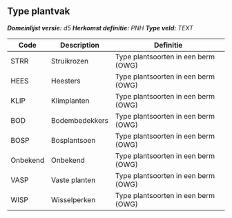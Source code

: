 ﻿## Type plantvak

*__Domeinlijst versie:__ d5*
*__Herkomst definitie:__ PNH*
*__Type veld:__ TEXT*

|__Code__ |__Description__ |__Definitie__	|
|	---	|	---	|   ---	| 
| STRR | Struikrozen | Type plantsoorten in een berm (OWG) |
| HEES | Heesters | Type plantsoorten in een berm (OWG) |
| KLIP | Klimplanten | Type plantsoorten in een berm (OWG) |
| BOD | Bodembedekkers | Type plantsoorten in een berm (OWG) |
| BOSP | Bosplantsoen | Type plantsoorten in een berm (OWG) |
| Onbekend | Onbekend | Type plantsoorten in een berm (OWG) |
| VASP | Vaste planten | Type plantsoorten in een berm (OWG) |
| WISP | Wisselperken | Type plantsoorten in een berm (OWG) |
